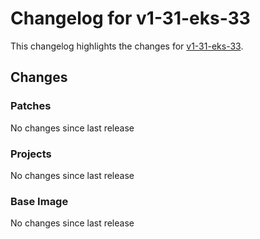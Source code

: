 # Changelog for v1-31-eks-33

This changelog highlights the changes for [v1-31-eks-33](https://github.com/aws/eks-distro/tree/v1-31-eks-33).

## Changes

### Patches
No changes since last release

### Projects
No changes since last release

### Base Image
No changes since last release

